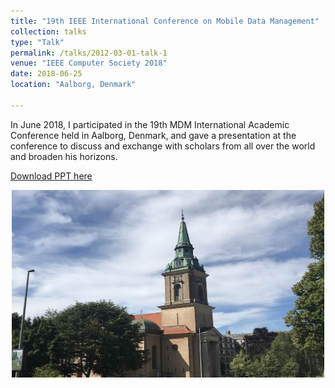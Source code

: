 ```yaml
---
title: "19th IEEE International Conference on Mobile Data Management"
collection: talks
type: "Talk"
permalink: /talks/2012-03-01-talk-1
venue: "IEEE Computer Society 2018"
date: 2018-06-25
location: "Aalborg, Denmark"

---
```


In June 2018, I participated in the 19th MDM International Academic Conference held in Aalborg, Denmark, and gave a presentation at the conference to discuss and exchange with scholars from all over the world and broaden his horizons.

[Download PPT here](http://zhiqiang11.github.io/files/fp_matching.pdf)

<center><img src='/images/mdm.jpeg' height="300" width="500"/></center>
